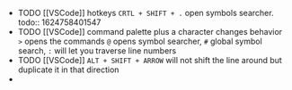 - TODO [[VSCode]] hotkeys `CRTL + SHIFT + .` open symbols searcher. 
  todo:: 1624758401547
- TODO [[VSCode]] command palette plus a character changes behavior `>` opens the commands `@` opens symbol searcher, `#` global symbol search, `:` will let you traverse line numbers
- TODO [[VSCode]] `ALT + SHIFT + ARROW` will not shift the line around but duplicate it in that direction
-